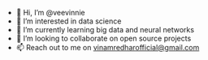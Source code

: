 - 👋 Hi, I’m @veevinnie
- 👀 I’m interested in data science
- 🌱 I’m currently learning big data and neural networks
- 💞️ I’m looking to collaborate on open source projects
- 📫 Reach out to me on vinamredharofficial@gmail.com

<!---
veevinnie/veevinnie is a ✨ special ✨ repository because its `README.md` (this file) appears on your GitHub profile.
You can click the Preview link to take a look at your changes.
--->

